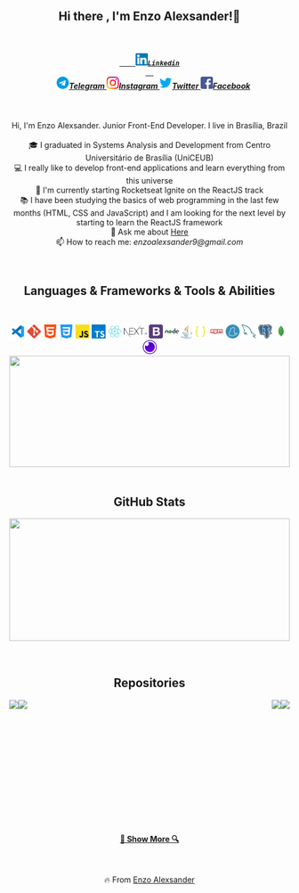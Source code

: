 <h2 align="center"> Hi there , I'm Enzo Alexsander!👋</h2>

<h5 align="center">
  <code>
    <a href="https://www.linkedin.com/in/enzo-alexsander/">
    <img alt="Linkedin" width="22px" src="./assets/linkedin.svg" />Linkedin
  </a>
  </code>
  <a href="https://t.me/enzoalexsander">
    <img alt="Telegram" width="22px" src="./assets/telegram.svg" />Telegram
  </a>
  </code>
  <a href="https://www.instagram.com/enzo.alexsander/">
    <img alt="Instagram" width="22px" src="./assets/instagram.svg" />Instagram
  </a>
  </code>
  <a href="https://twitter.com/enzoalexsander9">
    <img alt="Twitter" width="22px" src="./assets/twitter.svg" />Twitter
  </a>
  </code>
  <a href="https://www.facebook.com/profile.php?id=100003578268051">
    <img alt=" Facebook" width="22px" src="./assets/facebook.svg" />Facebook
  </a>
  </code>  
</h5>

<h3 aligin="center"></h3>

<br>

<p align="center">
  Hi, I'm Enzo Alexsander. Junior Front-End Developer. I live in Brasília, Brazil
  <br>
  <br>
  🎓 I graduated in Systems Analysis and Development from Centro Universitário de Brasília (UniCEUB)
  <br>
  💻 I really like to develop front-end applications and learn everything from this universe
  <br>
  🔬 I'm currently starting Rocketseat Ignite on the ReactJS track
  <br>
  📚 I have been studying the basics of web programming in the last few months (HTML, CSS and JavaScript) and I am looking for the next level by starting to learn the ReactJS framework
  <br>
  💬 Ask me about <a href="https://github.com/EnzoAlexsander/EnzoAlexsander/issues" title="Issues">Here</a>
  <br>
  📫 How to reach me: <i>enzoalexsander9@gmail.com</i>
</p>


<br>
<h2 align="center">Languages & Frameworks & Tools & Abilities</h2>
<br>

<p align="center">
  <code><img title="Git" height="25" src="./assets/vscode.svg"></code>
  <code><img title="Git" height="25" src="./assets/git.svg"></code>
  <code><img title="HTML" height="25" src="./assets/html.svg"></code>
  <code><img title="CSS" height="25" src="./assets/css.svg"></code>
  <code><img title="JavaScript" height="25" src="./assets/javascript.svg"></code>
  <code><img title="TypeScript" height="25" src="./assets/ts.svg"></code>
  <code><img title="ReactJS" height="25" src="./assets/react.svg"></code>
  <code><img title="Next.js" height="25" src="./assets/next.svg"></code>
  <code><img title="Bootstrap" height="25" src="./assets/bootstrap.svg"></code>
  <code><img title="Node.js" height="25" src="./assets/node.svg"></code>
  <code><img title="Java" height="25" src="./assets/java.svg"></code>
  <code><img title="JSON" height="25" src="./assets/json.svg"></code>
  <code><img title="NPM" height="25" src="./assets/npm.svg"></code>
  <code><img title="Yarn" height="25" src="./assets/yarn.svg"></code>
  <code><img title="MySQL" height="25" src="./assets/mysql.svg"></code>
  <code><img title="PostgreSQL" height="25" src="./assets/postgre.svg"></code>
  <code><img title="MongoDB" height="25" src="./assets/mongo.svg"></code>
  <code><img title="Insomnia" height="25" src="./assets/insomnia.svg"></code>


<br>
<a ><img width="100%" height="200" src="https://github-readme-stats.vercel.app/api/top-langs/?username=EnzoAlexsander&layout=compact"></a>
<br>


<br>

<p align="center" width="100%">

<h2 align="center">GitHub Stats</h2>

<a ><img width="100%" height="220" src="https://github-readme-stats.vercel.app/api?username=EnzoAlexsander&show_icons=true&theme=tokyonight"></a>

</p>


<br>

<h2 align="center">Repositories</h2>

<p width="100%" align="center" >

  <a href="https://github.com/EnzoAlexsander/comeondev-next" title="Comeondev"><img align="left" src="https://github-readme-stats.vercel.app/api/pin/?username=EnzoAlexsander&repo=comeondev-next&theme=gotham">
  </a>
  
  <a href="https://github.com/EnzoAlexsander/projeto-doe-sangue" title="Comeondev"><img align="right" src="https://github-readme-stats.vercel.app/api/pin/?username=EnzoAlexsander&repo=projeto-doe-sangue&theme=gotham">
  </a>

  <a href="https://github.com/EnzoAlexsander/dev-finance" title="Comeondev"><img align="left" src="https://github-readme-stats.vercel.app/api/pin/?username=EnzoAlexsander&repo=dev-finance&theme=gotham">
  </a>

  <a href="https://github.com/EnzoAlexsander/nextquiz-base" title="Comeondev"><img align="right" src="https://github-readme-stats.vercel.app/api/pin/?username=EnzoAlexsander&repo=nextquiz-base&theme=gotham">
  </a>
  
</p>

<br><br><br><br><br><br><br><br><br><br><br><br><br>
<h4 align="center"><a href="https://github.com/EnzoAlexsander?tab=repositories" title="Show Repositories">🔎 Show More 🔍</a></h4>


<br>

<p align = "center">
    🔥 From <a href="https://github.com/EnzoAlexsander">Enzo Alexsander</a>
</p>



<!--
**EnzoAlexsander/EnzoAlexsander** is a ✨ _special_ ✨ repository because its `README.md` (this file) appears on your GitHub profile.

Here are some ideas to get you started:

- 🔭 I’m currently working on ...
- 🌱 I’m currently learning ...
- 👯 I’m looking to collaborate on ...
- 🤔 I’m looking for help with ...
- 💬 Ask me about ...
- 📫 How to reach me: ...
- 😄 Pronouns: ...
- ⚡ Fun fact: ...
-->
